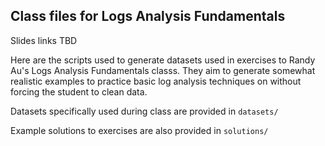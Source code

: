 ## Class files for Logs Analysis Fundamentals

Slides links TBD

Here are the scripts used to generate datasets used in exercises to Randy Au's Logs Analysis Fundamentals classs.
They aim to generate somewhat realistic examples to practice basic log analysis techniques on without forcing the student to clean data.

Datasets specifically used during class are provided in `datasets/`

Example solutions to exercises are also provided in `solutions/`
